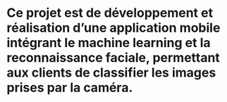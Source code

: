 # Ce projet est de développement et réalisation d’une application mobile intégrant le machine learning et la reconnaissance faciale, permettant aux clients de classifier les images prises par la caméra.
